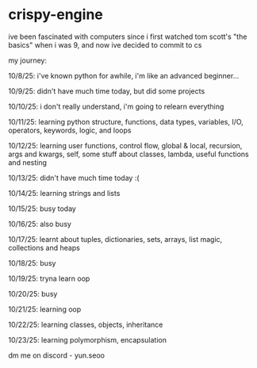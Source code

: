 # crispy-engine

ive been fascinated with computers since i first watched tom scott's "the basics" when i was 9, and now ive decided to commit to cs

my journey:

10/8/25: i've known python for awhile, i'm like an advanced beginner...

10/9/25: didn't have much time today, but did some projects

10/10/25: i don't really understand, i'm going to relearn everything

10/11/25: learning python structure, functions, data types, variables, I/O, operators, keywords, logic, and loops

10/12/25: learning user functions, control flow, global & local, recursion, args and kwargs, self, some stuff about classes, lambda, useful functions and nesting

10/13/25: didn't have much time today :(

10/14/25: learning strings and lists

10/15/25: busy today

10/16/25: also busy

10/17/25: learnt about tuples, dictionaries, sets, arrays, list magic, collections and heaps

10/18/25: busy

10/19/25: tryna learn oop

10/20/25: busy

10/21/25: learning oop

10/22/25: learning classes, objects, inheritance

10/23/25: learning polymorphism, encapsulation

dm me on discord - yun.seoo
